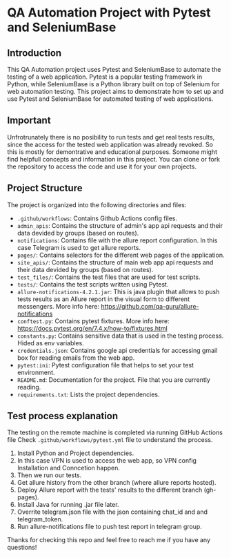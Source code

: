 # QA Automation Project with Pytest and SeleniumBase

## Introduction

This QA Automation project uses Pytest and SeleniumBase to automate the testing of a web application. Pytest is a popular testing framework in Python, while SeleniumBase is a Python library built on top of Selenium for web automation testing. This project aims to demonstrate how to set up and use Pytest and SeleniumBase for automated testing of web applications.

## Important

Unfrotrunately there is no posibility to run tests and get real tests results, since the access for the tested web application was already revoked. So this is mostly for demontrative and educational purposes.
Someone might find helpfull concepts and information in this project.
You can clone or fork the repository to access the code and use it for your own projects. 

## Project Structure

The project is organized into the following directories and files:

- `.github/workflows`: Contains Github Actions config files.
- `admin_apis`: Contains the structure of admin's app api requests and their data devided by groups (based on routes).
- `notifications`: Contains file with the allure report configuration. In this case Telegram is used to get allure reports.
- `pages/`: Contains selectors for the different web pages of the application.
- `site_apis/`: Contains the structure of main web app api requests and their data devided by groups (based on routes).
- `test_files/`: Contains the test files that are used for test scripts.
- `tests/`: Contains the test scripts written using Pytest.
- `allure-notifications-4.2.1.jar`: This is java plugin that allows to push tests results as an Allure report in the visual form to different messengers. More info here: https://github.com/qa-guru/allure-notifications
- `conftest.py`: Contains pytest fixtures. More info here: https://docs.pytest.org/en/7.4.x/how-to/fixtures.html
- `constants.py`: Contains sensitive data that is used in the testing process. Hided as env variables.
- `credentials.json`: Contains google api credentials for accessing gmail box for reading emails from the web app.
- `pytest:ini`: Pytest configuration file that helps to set your test environment.
- `README.md`: Documentation for the project. File that you are currently reading.
- `requirements.txt`: Lists the project dependencies.

## Test process explanation

The testing on the remote machine is completed via running GitHub Actions file
Check `.github/workflows/pytest.yml` file to understand the process.

1. Install Python and Project dependencies.
2. In this case VPN is used to access the web app, so VPN config Installation and Conncetion happen.
3. Then we run our tests.
4. Get allure history from the other branch (where allure reports hosted).
5. Deploy Allure report with the tests' results to the different branch (gh-pages).
6. Install Java for running .jar file later.
7. Overrite telegram.json file with the json containing chat_id and and telegram_token.
8. Run allure-notifications file to push test report in telegram group.


Thanks for checking this repo and feel free to reach me if you have any questions!
